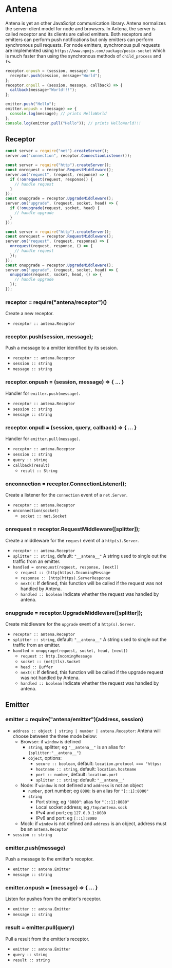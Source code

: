 # Antena

Antena is yet an other JavaScript communication library.
Antena normalizes the server-client model for node and browsers.
In Antena, the server is called receptor and its clients are called emitters.
Both receptors and emitters can perform push notifications but only emitters can perform synchronous pull requests.
For node emitters, synchronous pull requests are implemented using `https://www.npmjs.com/package/posix-socket` which is much faster than using the synchronous methods of `child_process` and `fs`.

```js
receptor.onpush = (session, message) => {
  receptor.push(session, message+"World");
};
receptor.onpull = (session, message, callback) => {
  callback(message+"World!!!");
};
```

```js
emitter.push("Hello");
emitter.onpush = (message) => {
  console.log(message); // prints HelloWorld
};
console.log(emitter.pull("Hello")); // prints HelloWorld!!!
```

## Receptor

```js
const server = require("net").createServer();
server.on("connection", receptor.ConnectionListener());
```

```js
const server = require("http").createServer();
const onrequest = receptor.RequestMiddleware();
server.on("request", (request, response) => {
  if (!onrequest(request, response)) {
    // handle request
  }
});
const onupgrade = receptor.UpgradeMiddleware();
server.on("upgrade", (request, socket, head) => {
  if (!onupgrade(request, socket, head) {
    // handle upgrade
  }
});
```

```js
const server = require("http").createServer();
const onrequest = receptor.RequestMiddleware();
server.on("request", (request, response) => {
  onrequest(request, response, () => {
    // handle request
  });
});
const onupgrade = receptor.UpgradeMiddleware();
server.on("upgrade", (request, socket, head) => {
  onupgrade(request, socket, head, () => {
    // handle upgrade
  });
});
```

### receptor = require("antena/receptor")()

Create a new receptor.

* `receptor :: antena.Receptor`

### receptor.push(session, message);

Push a message to a emitter identified by its session.

* `receptor :: antena.Receptor`
* `session :: string`
* `message :: string`

### receptor.onpush = (session, message) => { ... }

Handler for `emitter.push(message)`.

* `receptor :: antena.Receptor`
* `session :: string`
* `message :: string`

### receptor.onpull = (session, query, callback) => { ... }

Handler for `emitter.pull(message)`.

* `receptor :: antena.Receptor`
* `session :: string`
* `query :: string`
* `callback(result)`
  * `result :: String`

### onconnection = receptor.ConnectionListener();

Create a listener for the `connection` event of a `net.Server`.

* `receptor :: antena.Receptor`
* `onconnection(socket)`
  * `socket :: net.Socket`

### onrequest = receptor.RequestMiddleware([splitter]);

Create a middleware for the `request` event of a `http(s).Server`.

* `receptor :: antena.Receptor`
* `splitter :: string`, default: `"__antena__"`
  A string used to single out the traffic from an emitter.
* `handled = onrequest(request, response, [next])`
  * `request :: (http|https).IncomingMessage`
  * `response :: (http|https).ServerResponse`
  * `next()`:
    If defined, this function will be called if the request was not handled by Antena.
  * `handled :: boolean`
    Indicate whether the request was handled by antena.

### onupgrade = receptor.UpgradeMiddleware([splitter]);

Create middleware for the `upgrade` event of a `http(s).Server`.

* `receptor :: antena.Receptor`
* `splitter :: string`, default: `"__antena__"`
  A string used to single out the traffic from an emitter.
* `handled = onupgrage(request, socket, head, [next])`
  * `request :: http.IncomingMessage`
  * `socket :: (net|tls).Socket`
  * `head :: Buffer`
  * `next()`:
    If defined, this function will be called if the upgrade request was not handled by Antena.
  * `handled :: boolean`
    Indicate whether the request was handled by antena.

## Emitter

### emitter = require("antena/emitter")(address, session)

* `address :: object | string | number | antena.Receptor`:
  Antena will choose between the three mode below:
  * Browser: if `window` is defined
    * `string`, splitter; eg `"__antena__"` is an alias for `{splitter:"__antena__"}`
    * `object`, options:
      * `secure :: boolean`, default: `location.protocol === "https:`
      * `hostname :: string`, default: `location.hostname`
      * `port :: number`, default: `location.port`
      * `splitter :: string`: default: `"__antena__"`
  * Node: if `window` is not defined and `address` is not an object
    * `number`, port number; eg `8080`: is an alias for `"[::1]:8080"`
    * `string`
      * Port string; eg `"8080"`: alias for `"[::1]:8080"`
      * Local socket address;  eg `/tmp/antena.sock`
      * IPv4 and port; eg `127.0.0.1:8080`
      * IPv6 and port: eg `[::1]:8080`
  * Mock: if `window`  is not defined and `address` is an object, address must be an `antena.Receptor` 
* `session :: string`

### emitter.push(message)

Push a message to the emitter's receptor.

* `emitter :: antena.Emitter`
* `message :: string`

### emitter.onpush = (message) => { ... }

Listen for pushes from the emitter's receptor.

* `emitter :: antena.Emitter`
* `message :: string`

### result = emitter.pull(query)

Pull a result from the emitter's receptor.

* `emitter :: antena.Emitter`
* `query :: string` 
* `result :: string`

